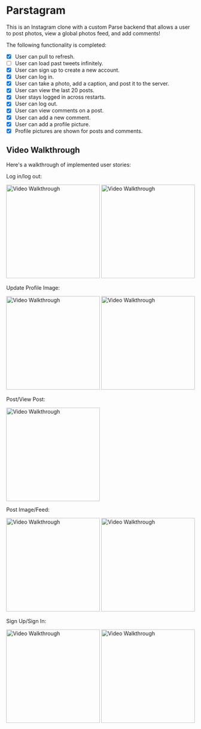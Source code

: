# Parstagram
This is an Instagram clone with a custom Parse backend that allows a user to post photos, view a global photos feed, and add comments!

The following functionality is completed:

- [x] User can pull to refresh.
- [ ] User can load past tweets infinitely.
- [x] User can sign up to create a new account.
- [x] User can log in.
- [x] User can take a photo, add a caption, and post it to the server.
- [x] User can view the last 20 posts.
- [x] User stays logged in across restarts.
- [x] User can log out.
- [x] User can view comments on a post. 
- [x] User can add a new comment.
- [x] User can add a profile picture.
- [x] Profile pictures are shown for posts and comments.

## Video Walkthrough

Here's a walkthrough of implemented user stories:

Log in/log out:

<img src='https://github.com/EstherMax05/ParseTagram/blob/main/ParseTagram/gifs/Login_logout_across_restarts.gif' title='Log in/log ou Walkthrough' width='250' alt='Video Walkthrough' />              

<img src='https://github.com/EstherMax05/ParseTagram/blob/main/ParseTagram/gifs/login_more_deets.gif' title='Update Profile Walkthrough' width='250' alt='Video Walkthrough' />

Update Profile Image: 

<img src='https://github.com/EstherMax05/ParseTagram/blob/main/ParseTagram/gifs/update_profile_pic.gif' title='Update Profile Walkthrough' width='250' alt='Video Walkthrough' />              

<img src='https://github.com/EstherMax05/ParseTagram/blob/main/ParseTagram/gifs/change_profile_image_more_deets.gif' title='Update Profile Walkthrough' width='250' alt='Video Walkthrough' />

Post/View Post:

<img src='https://github.com/EstherMax05/ParseTagram/blob/main/ParseTagram/gifs/post_view_post.gif' title='Post/View Post Walkthrough' width='250' alt='Video Walkthrough' />

Post Image/Feed: 

<img src='https://github.com/EstherMax05/ParseTagram/blob/main/post_image.gif' width='250' alt='Video Walkthrough' /> <img src='https://github.com/EstherMax05/ParseTagram/blob/main/scroll.gif' width='250' alt='Video Walkthrough' />

Sign Up/Sign In:

<img src='https://github.com/EstherMax05/ParseTagram/blob/main/sign_up.gif' width='250' alt='Video Walkthrough' /> <img src='https://github.com/EstherMax05/ParseTagram/blob/main/parsete_signIn.gif' width='250' alt='Video Walkthrough' />



